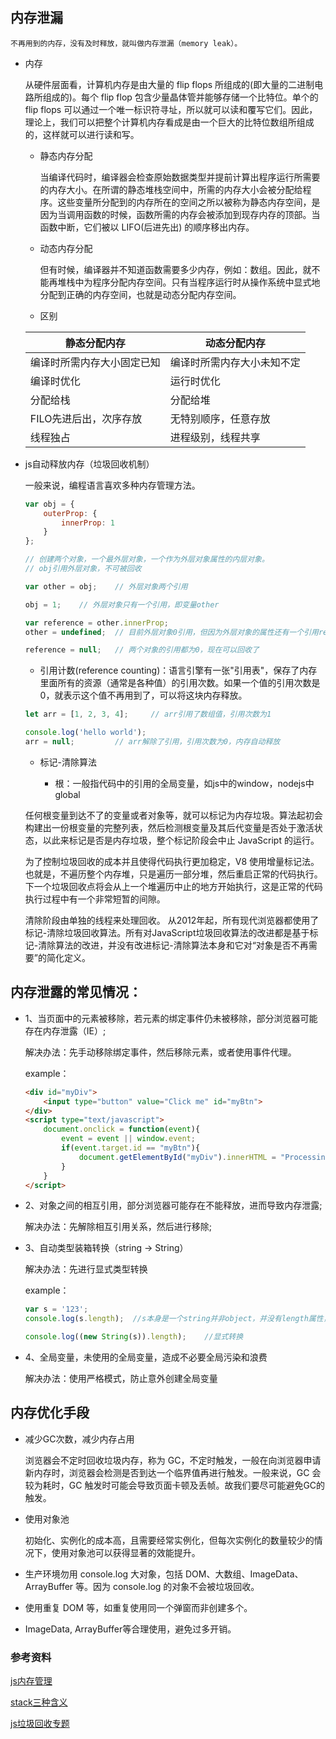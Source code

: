 ## 内存泄漏

    不再用到的内存，没有及时释放，就叫做内存泄漏（memory leak）。

* 内存

    从硬件层面看，计算机内存是由大量的 flip flops 所组成的(即大量的二进制电路所组成的)。每个 flip flop 包含少量晶体管并能够存储一个比特位。单个的 flip flops 可以通过一个唯一标识符寻址，所以就可以读和覆写它们。因此，理论上，我们可以把整个计算机内存看成是由一个巨大的比特位数组所组成的，这样就可以进行读和写。

    - 静态内存分配

        当编译代码时，编译器会检查原始数据类型并提前计算出程序运行所需要的内存大小。在所谓的静态堆栈空间中，所需的内存大小会被分配给程序。这些变量所分配到的内存所在的空间之所以被称为静态内存空间，是因为当调用函数的时候，函数所需的内存会被添加到现存内存的顶部。当函数中断，它们被以 LIFO(后进先出) 的顺序移出内存。

    - 动态内存分配

        但有时候，编译器并不知道函数需要多少内存，例如：数组。因此，就不能再堆栈中为程序分配内存空间。只有当程序运行时从操作系统中显式地分配到正确的内存空间，也就是动态分配内存空间。

    - 区别

    |       静态分配内存       |         动态分配内存       |
    |     ------------       |        -------------     |
    | 编译时所需内存大小固定已知  |  编译时所需内存大小未知不定  |
    |         编译时优化       |           运行时优化      |
    |         分配给栈        |           分配给堆        |
    |   FILO先进后出，次序存放  |      无特别顺序，任意存放    |
    |           线程独占      |     进程级别，线程共享       |

* js自动释放内存（垃圾回收机制）

    一般来说，编程语言喜欢多种内存管理方法。

    ```js
    var obj = {
        outerProp: {
            innerProp: 1
        }
    };

    // 创建两个对象，一个最外层对象，一个作为外层对象属性的内层对象。
    // obj引用外层对象，不可被回收

    var other = obj;    // 外层对象两个引用

    obj = 1;    // 外层对象只有一个引用，即变量other

    var reference = other.innerProp;
    other = undefined;  // 目前外层对象0引用，但因为外层对象的属性还有一个引用reference，因此还不能回收

    reference = null;   // 两个对象的引用都为0，现在可以回收了
    ```

    - 引用计数(reference counting)：语言引擎有一张"引用表"，保存了内存里面所有的资源（通常是各种值）的引用次数。如果一个值的引用次数是0，就表示这个值不再用到了，可以将这块内存释放。

    ```js
    let arr = [1, 2, 3, 4];     // arr引用了数组值，引用次数为1

    console.log('hello world');
    arr = null;         // arr解除了引用，引用次数为0，内存自动释放
    ```

    - 标记-清除算法

      + 根：一般指代码中的引用的全局变量，如js中的window，nodejs中global

    任何根变量到达不了的变量或者对象等，就可以标记为内存垃圾。算法起初会构建出一份根变量的完整列表，然后检测根变量及其后代变量是否处于激活状态，以此来标记是否是内存垃圾，整个标记阶段会中止 JavaScript 的运行。
    
    为了控制垃圾回收的成本并且使得代码执行更加稳定，V8 使用增量标记法。也就是，不遍历整个内存堆，只是遍历一部分堆，然后重启正常的代码执行。下一个垃圾回收点将会从上一个堆遍历中止的地方开始执行，这是正常的代码执行过程中有一个非常短暂的间隙。

    清除阶段由单独的线程来处理回收。 从2012年起，所有现代浏览器都使用了标记-清除垃圾回收算法。所有对JavaScript垃圾回收算法的改进都是基于标记-清除算法的改进，并没有改进标记-清除算法本身和它对“对象是否不再需要”的简化定义。

## 内存泄露的常见情况：

* 1、当页面中的元素被移除，若元素的绑定事件仍未被移除，部分浏览器可能存在内存泄露（IE）;  

    解决办法：先手动移除绑定事件，然后移除元素，或者使用事件代理。  

    example：  

    ```html
    <div id="myDiv">
        <input type="button" value="Click me" id="myBtn">
    </div>
    <script type="text/javascript">
        document.onclick = function(event){
            event = event || window.event;
            if(event.target.id == "myBtn"){
                document.getElementById("myDiv").innerHTML = "Processing...";
            }
        }
    </script>
    ```

* 2、对象之间的相互引用，部分浏览器可能存在不能释放，进而导致内存泄露;  

    解决办法：先解除相互引用关系，然后进行移除;

* 3、自动类型装箱转换（string -> String）  

    解决办法：先进行显式类型转换  

    example：  

    ```js
    var s = '123';
    console.log(s.length);  //s本身是一个string并非object，并没有length属性，因此js引擎会临时创建一个String对象封装s, 而这个对象一定会泄露。

    console.log((new String(s)).length);    //显式转换
    ```

* 4、全局变量，未使用的全局变量，造成不必要全局污染和浪费

    解决办法：使用严格模式，防止意外创建全局变量


## 内存优化手段

* 减少GC次数，减少内存占用

    浏览器会不定时回收垃圾内存，称为 GC，不定时触发，一般在向浏览器申请新内存时，浏览器会检测是否到达一个临界值再进行触发。一般来说，GC 会较为耗时，GC 触发时可能会导致页面卡顿及丢帧。故我们要尽可能避免GC的触发。

* 使用对象池

    初始化、实例化的成本高，且需要经常实例化，但每次实例化的数量较少的情况下，使用对象池可以获得显著的效能提升。

* 生产环境勿用 console.log 大对象，包括 DOM、大数组、ImageData、ArrayBuffer 等。因为 console.log 的对象不会被垃圾回收。

* 使用重复 DOM 等，如重复使用同一个弹窗而非创建多个。

* ImageData, ArrayBuffer等合理使用，避免过多开销。

### 参考资料

[js内存管理](https://juejin.im/post/5ae86789f265da0ba062f220)

[stack三种含义](http://www.ruanyifeng.com/blog/2013/11/stack.html)

[js垃圾回收专题](https://juejin.im/post/5c5ebc505188256219174f19)
